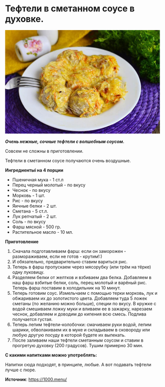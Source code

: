 # Тефтели в сметанном соусе в духовке.

![Тефтели в сметанном соусе в духовке](/images/Kulinar/Second/tefteli-v-smetannom-souse.jpg 'Тефтели в сметанном соусе в духовке')

_**Очень нежные, сочные тефтели с волшебным соусом.**_

Совсем не сложны в приготовлении.

Тефтели в сметанном соусе получаются очень воздушные.

**Ингредиентыi на 4 порции**

- Пшеничная мука - 1 ст.л
- Перец черный молотый - по вкусу
- Чеснок - по вкусу
- Морковь - 1 шт.
- Рис - по вкусу
- Яичные белки - 2 шт.
- Сметана - 5 ст.л.
- Лук репчатый - 2 шт.
- Соль - по вкусу
- Фарш мясной - 500 гр.
- Растительное масло - 10 мл.

**Приготовление**

1. Сначала подготавливаем фарш: если он заморожен - размораживаем, если не готов - крутим!:)
2. И обязательно, предварительно ставим вариться рис.
3. Теперь в фарш пропускаем через мясорубку (или трём на тёрке) одну луковицу.
4. Разделяем белки от желтков и взбиваем два белка. Добавляем в наш фарш взбитые белки, соль, перец молотый и варёный рис. Теперь фарш поставим в холодильник на 10 минут.
5. Теперь готовим соус. Измельчаем с помощью терки морковь, лук и обжариваем их до золотистого цвета. Добавляем туда 5 ложек сметаны (по желанию можно больше), специи по вкусу. В кружке с водой смешиваем ложку муки и вливаем ее в зажарку, нарезаем чеснок, добавляем и доводим до кипения всю смесь. Подлива получается густая.
6. Теперь лепим тефтели-колобочки: смачиваем руки водой, лепим шарики, обволакиваем их в муке и складываем в сковороду или любую другую посуду в которой будете их выпекать.
7. После заливаем наши тефтели сметанным соусом и ставим в прогретую духовку (200 градусов). Тушим примерно 30 мин.

**С какими напитками можно употреблять:**

Напитки сюда подходят, в принципе, любые. А вот подавать тефтели лучше с пюре.

**Источник**: https://1000.menu/
